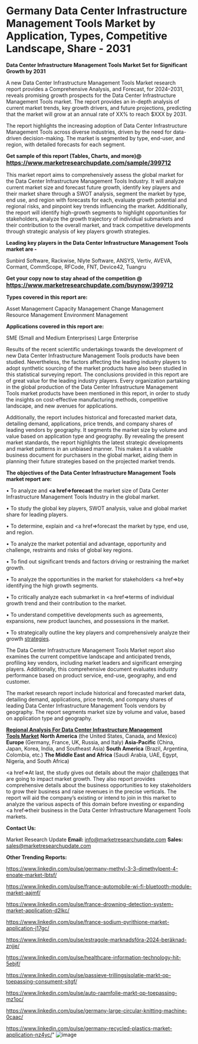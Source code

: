 # Germany Data Center Infrastructure Management Tools Market by Application, Types, Competitive Landscape, Share - 2031

<strong>Data Center Infrastructure Management Tools Market Set for Significant Growth by 2031</strong>

A new Data Center Infrastructure Management Tools Market research report provides a Comprehensive Analysis, and Forecast, for 2024–2031, reveals promising growth prospects for the Data Center Infrastructure Management Tools market. The report provides an in-depth analysis of current market trends, key growth drivers, and future projections, predicting that the market will grow at an annual rate of XX% to reach $XXX by 2031.

The report highlights the increasing adoption of Data Center Infrastructure Management Tools across diverse industries, driven by the need for data-driven decision-making. The market is segmented by type, end-user, and region, with detailed forecasts for each segment.

<strong>Get sample of this report (Tables, Charts, and more)@ <a href=https://www.marketresearchupdate.com/sample/399712><font size=3 color=#0000ff>https://www.marketresearchupdate.com/sample/399712</font></a></strong>

This market report aims to comprehensively assess the global market for the Data Center Infrastructure Management Tools Industry. It will analyze current market size and forecast future growth, identify key players and their market share through a SWOT analysis, segment the market by type, end use, and region with forecasts for each, evaluate growth potential and regional risks, and pinpoint key trends influencing the market. Additionally, the report will identify high-growth segments to highlight opportunities for stakeholders, analyze the growth trajectory of individual submarkets and their contribution to the overall market, and track competitive developments through strategic analysis of key players growth strategies.

<strong>Leading key players in the Data Center Infrastructure Management Tools market are -</strong>

Sunbird Software, Rackwise, Nlyte Software, ANSYS, Vertiv, AVEVA, Cormant, CommScope, RFCode, FNT, Device42, Tuangru

<strong>Get your copy now to stay ahead of the competition @ <a href=https://www.marketresearchupdate.com/buynow/399712><font size=3 color=#0000ff>https://www.marketresearchupdate.com/buynow/399712</font></a></strong>

<strong>Types covered in this report are:</strong>

Asset Management
Capacity Management
Change Management
Resource Management
Environment Management

<strong>Applications covered in this report are:</strong>

SME (Small and Medium Enterprises)
Large Enterprise

Results of the recent scientific undertakings towards the development of new Data Center Infrastructure Management Tools products have been studied. Nevertheless, the factors affecting the leading industry players to adopt synthetic sourcing of the market products have also been studied in this statistical surveying report. The conclusions provided in this report are of great value for the leading industry players. Every organization partaking in the global production of the Data Center Infrastructure Management Tools market products have been mentioned in this report, in order to study the insights on cost-effective manufacturing methods, competitive landscape, and new avenues for applications.

Additionally, the report includes historical and forecasted market data, detailing demand, applications, price trends, and company shares of leading vendors by geography. It segments the market size by volume and value based on application type and geography. By revealing the present market standards, the report highlights the latest strategic developments and market patterns in an unbiased manner. This makes it a valuable business document for purchasers in the global market, aiding them in planning their future strategies based on the projected market trends.

<strong>The objectives of the Data Center Infrastructure Management Tools market report are:</strong>

• To analyze and <strong><a href=><strong>forecast</strong></a></strong> the market size of Data Center Infrastructure Management Tools Industry in the global market.

• To study the global key players, SWOT analysis, value and global market share for leading players.

• To determine, explain and <a href=>forecast</a> the market by type, end use, and region.

• To analyze the market potential and advantage, opportunity and challenge, restraints and risks of global key regions.

• To find out significant trends and factors driving or restraining the market growth.

• To analyze the opportunities in the market for stakeholders <a href=>by</a> identifying the high growth segments.

• To critically analyze each submarket in <a href=>terms</a> of individual growth trend and their contribution to the market.

• To understand competitive developments such as agreements, expansions, new product launches, and possessions in the market.

• To strategically outline the key players and comprehensively analyze their growth <a href=ASDF881288>strategies</a>.

The Data Center Infrastructure Management Tools Market report also examines the current competitive landscape and anticipated trends, profiling key vendors, including market leaders and significant emerging players. Additionally, this comprehensive document evaluates industry performance based on product service, end-use, geography, and end customer.

The market research report include historical and forecasted market data, detailing demand, applications, price trends, and company shares of leading Data Center Infrastructure Management Tools vendors by geography. The report segments market size by volume and value, based on application type and geography.

<strong><u><b>Regional Analysis For Data Center Infrastructure Management Tools Market</b></u></strong>
<strong><b>North America</b></strong> (the United States, Canada, and Mexico)
<strong><b>Europe </b></strong>(Germany, France, UK, Russia, and Italy)
<strong><b>Asia-Pacific</b></strong> (China, Japan, Korea, India, and Southeast Asia)
<strong><b>South America</b></strong> (Brazil, Argentina, Colombia, etc.)
<strong><b>The Middle East and Africa</b></strong> (Saudi Arabia, UAE, Egypt, Nigeria, and South Africa)

<a href=>At last,</a> the study gives out details about the major <a href=ASDF991299>challenges</a> that are going to impact market growth. They also report provides comprehensive details about the business opportunities to key stakeholders to grow their business and raise revenues in the precise verticals. The report will aid the company’s existing or intend to join in this market to analyze the various aspects of this domain before investing or expanding <a href=>their</a> business in the Data Center Infrastructure Management Tools markets.

<strong>Contact Us:</strong>

Market Research Update
<strong>Email:</strong> info@marketresearchupdate.com
<strong>Sales:</strong> sales@marketresearchupdate.com

<strong>Other Trending Reports:</strong>

<a href=https://www.linkedin.com/pulse/germany-methyl-3-3-dimethylpent-4-enoate-market-lbtsf/>https://www.linkedin.com/pulse/germany-methyl-3-3-dimethylpent-4-enoate-market-lbtsf/</a>

<a href=https://www.linkedin.com/pulse/france-automobile-wi-fi-bluetooth-module-market-aajmf/>https://www.linkedin.com/pulse/france-automobile-wi-fi-bluetooth-module-market-aajmf/</a>

<a href=https://www.linkedin.com/pulse/france-drowning-detection-system-market-application-d2lkc/>https://www.linkedin.com/pulse/france-drowning-detection-system-market-application-d2lkc/</a>

<a href=https://www.linkedin.com/pulse/france-sodium-pyrithione-market-application-j17gc/>https://www.linkedin.com/pulse/france-sodium-pyrithione-market-application-j17gc/</a>

<a href=https://www.linkedin.com/pulse/estragole-marknadsföra-2024-beräknad-znjje/>https://www.linkedin.com/pulse/estragole-marknadsföra-2024-beräknad-znjje/</a>

<a href=https://www.linkedin.com/pulse/healthcare-information-technology-hit-5ebjf/>https://www.linkedin.com/pulse/healthcare-information-technology-hit-5ebjf/</a>

<a href=https://www.linkedin.com/pulse/passieve-trillingsisolatie-markt-op-toepassing-consument-sitgf/>https://www.linkedin.com/pulse/passieve-trillingsisolatie-markt-op-toepassing-consument-sitgf/</a>

<a href=https://www.linkedin.com/pulse/auto-raamfolie-markt-op-toepassing-mz1oc/>https://www.linkedin.com/pulse/auto-raamfolie-markt-op-toepassing-mz1oc/</a>

<a href=https://www.linkedin.com/pulse/germany-large-circular-knitting-machine-0caac/>https://www.linkedin.com/pulse/germany-large-circular-knitting-machine-0caac/</a>

<a href=https://www.linkedin.com/pulse/germany-recycled-plastics-market-application-nz4yc/>https://www.linkedin.com/pulse/germany-recycled-plastics-market-application-nz4yc/</a>"
![image](https://github.com/user-attachments/assets/6ddcf530-89ae-4a31-b97f-bcb99c5d9835)
